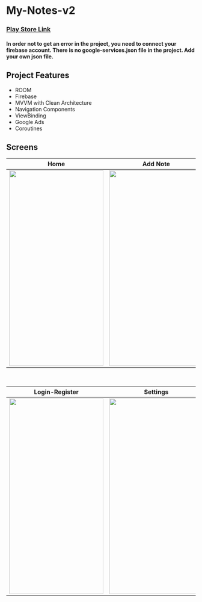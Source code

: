 # My-Notes-v2

### [Play Store Link](https://play.google.com/store/apps/details?id=com.ihsanarslan.mynotes)

#### In order not to get an error in the project, you need to connect your firebase account. There is no google-services.json file in the project. Add your own json file.

## Project Features
 - ROOM
 - Firebase
 - MVVM with Clean Architecture
 - Navigation Components
 - ViewBinding
 - Google Ads
 - Coroutines

## Screens

| Home  | Add Note | Cloud |
| ----- | ------------ | ------------ |
|<img src="https://user-images.githubusercontent.com/90771646/232250183-2b67306f-db25-4593-9c21-603ec7493219.jpg" width="250" height="520"/>|<img src="https://user-images.githubusercontent.com/90771646/232250216-35851db2-15c9-43a7-9ee1-2690e68c7ac7.jpg" width="250" height="520"/>|<img src="https://user-images.githubusercontent.com/90771646/232250233-4d7a1a0b-e8ca-4449-8bae-9b7a2fe754e0.jpg" width="250" height="520"/>

</br>

| Login-Register  | Settings |
| ----- | ------------ |
|<img src="https://user-images.githubusercontent.com/90771646/232250249-0bab8ba7-dabd-4e60-b69b-7828d89d4b87.jpg" width="250" height="520"/>|<img src="https://user-images.githubusercontent.com/90771646/232250461-b1c4c3dc-5fd0-4e2e-80a5-219ec505ce92.jpg" width="250" height="520"/>
